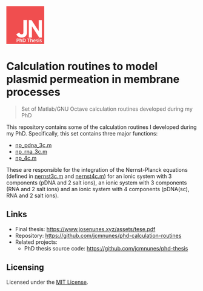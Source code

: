 <img src="https://raw.githubusercontent.com/jcmnunes/phd-thesis/master/logo.png" width="100px" height="100px">

# Calculation routines to model plasmid permeation in membrane processes
> Set of Matlab/GNU Octave calculation routines developed during my PhD

This repository contains some of the calculation routines I developed during my PhD. Specifically, this set contains three major functions:

- [np_pdna_3c.m](np_pdna_3c.m)
- [np_rna_3c.m](np_rna_3c.m)
- [np_4c.m](np_4c.m)

These are responsible for the integration of the Nernst-Planck equations (defined in [nernst3c.m](./nernst3c.m) and [nernst4c.m](./nernst4c.m)) for an ionic system with 3 components (pDNA and 2 salt ions), an ionic system with 3 components (RNA and 2 salt ions) and an ionic system with 4 components (pDNA(sc), RNA and 2 salt ions).


## Links

- Final thesis: https://www.josenunes.xyz/assets/tese.pdf
- Repository: https://github.com/jcmnunes/phd-calculation-routines
- Related projects:
  - PhD thesis source code: https://github.com/jcmnunes/phd-thesis

## Licensing
Licensed under the [MIT License](./LICENSE).

